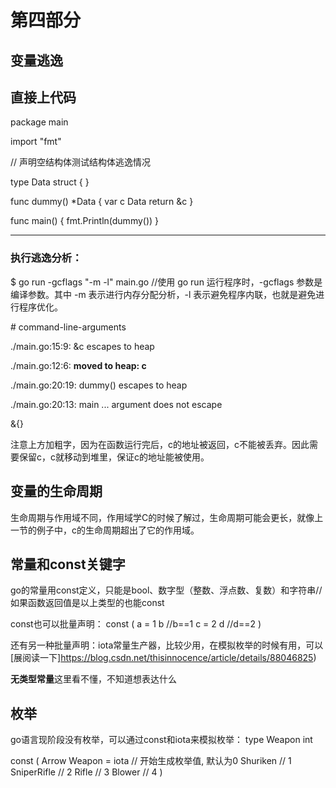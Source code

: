 # 第四部分
## 变量逃逸
直接上代码
---------------------------------
package main

import "fmt"

// 声明空结构体测试结构体逃逸情况

type Data struct {
}

func dummy() \*Data {
    var c Data
    return &c
}

func main() {
    fmt.Println(dummy())
}

-----------------------
### 执行逃逸分析：

$ go run -gcflags "-m -l" main.go
//使用 go run 运行程序时，-gcflags 参数是编译参数。其中 -m 表示进行内存分配分析，-l 表示避免程序内联，也就是避免进行程序优化。

\# command-line-arguments

./main.go:15:9: &c escapes to heap

./main.go:12:6: **moved to heap: c**

./main.go:20:19: dummy() escapes to heap

./main.go:20:13: main ... argument does not escape

&{}

注意上方加粗字，因为在函数运行完后，c的地址被返回，c不能被丢弃。因此需要保留c，c就移动到堆里，保证c的地址能被使用。
## 变量的生命周期
生命周期与作用域不同，作用域学C的时候了解过，生命周期可能会更长，就像上一节的例子中，c的生命周期超出了它的作用域。
## 常量和const关键字
go的常量用const定义，只能是bool、数字型（整数、浮点数、复数）和字符串//如果函数返回值是以上类型的也能const

const也可以批量声明：
const (
    a = 1
    b          //b==1
    c = 2
    d          //d==2
)

还有另一种批量声明：iota常量生产器，比较少用，在模拟枚举的时候有用，可以[展阅读一下]https://blog.csdn.net/thisinnocence/article/details/88046825)

**无类型常量**这里看不懂，不知道想表达什么

## 枚举
go语言现阶段没有枚举，可以通过const和iota来模拟枚举：
type Weapon int

const (
     Arrow Weapon = iota    // 开始生成枚举值, 默认为0
     Shuriken               // 1
     SniperRifle            // 2
     Rifle                  // 3
     Blower                 // 4
)
